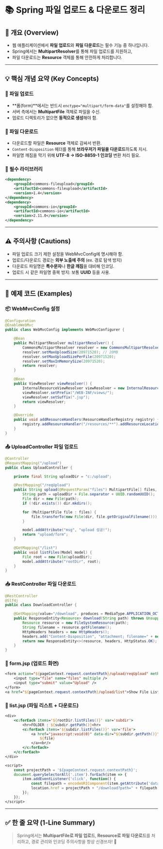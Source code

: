 # 📚 Spring 파일 업로드 & 다운로드 정리

## 📌 개요 (Overview)

- 웹 애플리케이션에서 **파일 업로드**와 **파일 다운로드**는 필수 기능 중 하나입니다.
- Spring에서는 **MultipartResolver**를 통해 파일 업로드를 지원하고,
- 파일 다운로드는 **Resource** 객체를 통해 안전하게 처리합니다.

---

## 💡 핵심 개념 요약 (Key Concepts)

### 🌟 파일 업로드
- **폼(form)**에서는 반드시 `enctype="multipart/form-data"`를 설정해야 함.
- 서버 측에서는 **MultipartFile** 객체로 파일을 수신.
- 업로드 디렉토리가 없으면 **동적으로 생성**해야 함.

### 🌟 파일 다운로드
- 다운로드할 파일은 **Resource** 객체로 감싸서 반환.
- `Content-Disposition` 헤더를 통해 **브라우저가 파일을 다운로드**하도록 지시.
- 파일명 깨짐을 막기 위해 **UTF-8 → ISO-8859-1 인코딩** 변환 처리 필요.

### 🌟 필수 라이브러리
```xml
<dependency>
    <groupId>commons-fileupload</groupId>
    <artifactId>commons-fileupload</artifactId>
    <version>1.4</version>
</dependency>
<dependency>
    <groupId>commons-io</groupId>
    <artifactId>commons-io</artifactId>
    <version>2.11.0</version>
</dependency>
```

---

## ⚠ 주의사항 (Cautions)

- 파일 업로드 크기 제한 설정을 WebMvcConfig에 명시해야 함.
- 업로드/다운로드 경로는 **외부 노출에 주의** (ex. 경로 탐색 방지)
- 다운로드 파일명은 **특수문자**나 **한글 깨짐**을 대비해 인코딩.
- 업로드 시 같은 파일명 중복 방지: 보통 **UUID** 등을 사용.

---

## 🧪 예제 코드 (Examples)

### 📦 WebMvcConfig 설정
```java
@Configuration
@EnableWebMvc
public class WebMvcConfig implements WebMvcConfigurer {

    @Bean
    public MultipartResolver multipartResolver() {
        CommonsMultipartResolver resolver = new CommonsMultipartResolver();
        resolver.setMaxUploadSize(20971520); // 20MB
        resolver.setMaxUploadSizePerFile(20971520);
        resolver.setMaxInMemorySize(20971520);
        return resolver;
    }

    @Bean
    public ViewResolver viewResolver() {
        InternalResourceViewResolver viewResolver = new InternalResourceViewResolver();
        viewResolver.setPrefix("/WEB-INF/views/");
        viewResolver.setSuffix(".jsp");
        return viewResolver;
    }

    @Override
    public void addResourceHandlers(ResourceHandlerRegistry registry) {
        registry.addResourceHandler("/resources/**").addResourceLocations("/resources/");
    }
}
```

### 📤 UploadController 파일 업로드
```java
@Controller
@RequestMapping("/upload")
public class UploadController {

    private final String uploadDir = "c:/upload";

    @PostMapping("/reqUpload")
    public String upload(@RequestParam("files") MultipartFile[] files, Model model) throws IOException {
        String path = uploadDir + File.separator + UUID.randomUUID();
        File dir = new File(path);
        if (!dir.exists()) dir.mkdirs();

        for (MultipartFile file : files) {
            file.transferTo(new File(dir, file.getOriginalFilename()));
        }

        model.addAttribute("msg", "upload 성공!");
        return "upload/form";
    }

    @GetMapping("/list")
    public void listFiles(Model model) {
        File root = new File(uploadDir);
        model.addAttribute("rootDir", root);
    }
}
```

### 📥 RestController 파일 다운로드
```java
@RestController
@Slf4j
public class DownloadController {

    @GetMapping(value="/download", produces = MediaType.APPLICATION_OCTET_STREAM_VALUE)
    public ResponseEntity<Resource> download(String path) throws UnsupportedEncodingException {
        Resource resource = new FileSystemResource(path);
        String filename = resource.getFilename();
        HttpHeaders headers = new HttpHeaders();
        headers.add("Content-Disposition", "attachment; filename=" + new String(filename.getBytes("UTF-8"), "ISO-8859-1"));
        return new ResponseEntity<>(resource, headers, HttpStatus.OK);
    }
}
```

### 📄 form.jsp (업로드 화면)
```jsp
<form action="${pageContext.request.contextPath}/upload/reqUpload" method="POST" enctype="multipart/form-data">
    <input type="file" name="files" multiple />
    <input type="submit" value="Upload" />
</form>
<a href="${pageContext.request.contextPath}/upload/list">Show File List</a>
```

### 📄 list.jsp (파일 리스트 + 다운로드)
```jsp
<div>
    <c:forEach items='${rootDir.listFiles()}' var='subdir'>
        <hr>FOLDER : ${subdir.getPath()}<hr>
        <c:forEach items='${subdir.listFiles()}' var='file'>
            <a href="javascript:void(0)" data-dir="${subdir.getPath()}" data-file="${file.getName()}" class="item">
                ${file}
            </a><br/>
        </c:forEach>
    </c:forEach>
</div>

<script>
    const projectPath = '${pageContext.request.contextPath}';
    document.querySelectorAll('.item').forEach(item => {
        item.addEventListener('click', function() {
            const filepath = encodeURIComponent(item.getAttribute('data-dir') + "\\" + item.getAttribute('data-file'));
            location.href = projectPath + "/download?path=" + filepath;
        });
    });
</script>
```

---

## ✅ 한 줄 요약 (1-Line Summary)

> Spring에서는 **MultipartFile로 파일 업로드**, **Resource로 파일 다운로드**를 처리하고, 경로 관리와 인코딩 주의사항을 항상 신경쓰자! 🚀